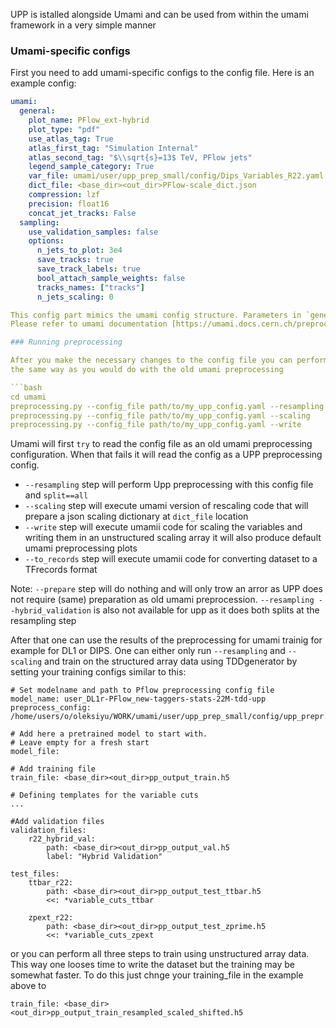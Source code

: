 UPP is istalled alongside Umami and can be used from within the umami framework in a very simple manner

### Umami-specific configs 
First you need to add umami-specific configs to the config file.
Here is an example config:
```yaml
umami:
  general:
    plot_name: PFlow_ext-hybrid
    plot_type: "pdf"
    use_atlas_tag: True
    atlas_first_tag: "Simulation Internal"
    atlas_second_tag: "$\\sqrt{s}=13$ TeV, PFlow jets"
    legend_sample_category: True
    var_file: umami/user/upp_prep_small/config/Dips_Variables_R22.yaml
    dict_file: <base_dir><out_dir>PFlow-scale_dict.json
    compression: lzf
    precision: float16
    concat_jet_tracks: False
  sampling:
    use_validation_samples: false
    options:
      n_jets_to_plot: 3e4
      save_tracks: true
      save_track_labels: true
      bool_attach_sample_weights: false
      tracks_names: ["tracks"]
      n_jets_scaling: 0

This config part mimics the umami config structure. Parameters in `general` mimic ones that are in the root of umami config. Parameters in `sampling`, `sampling.options`, `parameters` and `convert_to_tfrecord` mimic the corresponding structures in umami config. All the parameters given in the example should be given in order for UPP integration in umami to work except `parameters` and `convert_to_tfrecord`. You need to provide `convert_to_tfrecord` if you need to convert dataset to TFrecord and `parameters` oonly if you does not want to saveinto `<base_dir><out_dir>` by default.
Please refer to umami documentation [https://umami.docs.cern.ch/preprocessing/Overview/] for up-to-date explanation.

### Running preprocessing

After you make the necessary changes to the config file you can perform preprocessing in umami by running the umami/preprocessing.py script
the same way as you would do with the old umami preprocessing 

```bash
cd umami 
preprocessing.py --config_file path/to/my_upp_config.yaml --resampling
preprocessing.py --config_file path/to/my_upp_config.yaml --scaling
preprocessing.py --config_file path/to/my_upp_config.yaml --write
```

Umami will first ```try``` to read the config file as an old umami preprocessing configuration. When that fails it will read the config as a UPP preprocessing config.

* ```--resampling``` step will perform Upp preprocessing with this config file and ```split==all```
* ```--scaling``` step will execute umami version of rescaling code that will prepare a json scaling dictionary at ```dict_file``` location
* ```--write``` step will execute umamii code for scaling the variables and writing them in an unstructured scaling array it will also produce default umami preprocessing plots
* ```--to_records``` step will execute umamii code for converting dataset to a TFrecords format 

Note: ```--prepare``` step will do nothing and will only trow an arror as UPP does not require (same) preparation as old umami preprocession. 
```--resampling --hybrid_validation``` is also not available for upp as it does both splits at the resampling step

After that one can use the results of the preprocessing for umami trainig for example for DL1 or DIPS.
One can either only run ```--resampling``` and ```--scaling``` and train on the structured array data using TDDgenerator by setting your training configs similar to this:
```
# Set modelname and path to Pflow preprocessing config file
model_name: user_DL1r-PFlow_new-taggers-stats-22M-tdd-upp
preprocess_config: /home/users/o/oleksiyu/WORK/umami/user/upp_prep_small/config/upp_prepr.yaml

# Add here a pretrained model to start with.
# Leave empty for a fresh start
model_file: 

# Add training file
train_file: <base_dir><out_dir>pp_output_train.h5

# Defining templates for the variable cuts
...

#Add validation files
validation_files:
    r22_hybrid_val:
        path: <base_dir><out_dir>pp_output_val.h5
        label: "Hybrid Validation"

test_files:
    ttbar_r22:
        path: <base_dir><out_dir>pp_output_test_ttbar.h5
        <<: *variable_cuts_ttbar

    zpext_r22:
        path: <base_dir><out_dir>pp_output_test_zprime.h5
        <<: *variable_cuts_zpext

```
or you can perform all three steps to train using unstructured array data. This way one looses time to write the dataset but the training may be somewhat faster. 
To do this just chnge your training_file in the example above to 
```
train_file: <base_dir><out_dir>pp_output_train_resampled_scaled_shifted.h5
```



